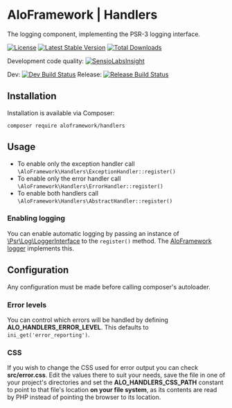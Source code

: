 # AloFramework | Handlers #

The logging component, implementing the PSR-3 logging interface.

[![License](https://poser.pugx.org/aloframework/handlers/license?format=plastic)](LICENSE)
[![Latest Stable Version](https://poser.pugx.org/aloframework/handlers/v/stable?format=plastic)](https://packagist.org/packages/aloframework/handlers)
[![Total Downloads](https://poser.pugx.org/aloframework/handlers/downloads?format=plastic)](https://packagist.org/packages/aloframework/handlers)

Development code quality:
[![SensioLabsInsight](https://insight.sensiolabs.com/projects/36b22482-e36a-44e3-a7de-ccf6e27999d1/small.png)](https://insight.sensiolabs.com/projects/36b22482-e36a-44e3-a7de-ccf6e27999d1)

Dev: [![Dev Build Status](https://travis-ci.org/aloframework/handlers.svg?branch=master)](https://travis-ci.org/aloframework/handlers)
Release: [![Release Build Status](https://travis-ci.org/aloframework/handlers.svg?branch=0.1)](https://travis-ci.org/aloframework/handlers)

## Installation ##
Installation is available via Composer:

    composer require aloframework/handlers

## Usage ##

 - To enable only the exception handler call `\AloFramework\Handlers\ExceptionHandler::register()`
 - To enable only the error handler call `\AloFramework\Handlers\ErrorHandler::register()`
 - To enable both handlers call `\AloFramework\Handlers\AbstractHandler::register()`

### Enabling logging ###

You can enable automatic logging by passing an instance of [\Psr\Log\LoggerInterface](https://packagist.org/packages/psr/log) to the `register()` method. The [AloFramework logger](https://packagist.org/packages/aloframework/log) implements this.

## Configuration ##

Any configuration must be made before calling composer's autoloader.

### Error levels ###

You can control which errors will be handled by defining **ALO_HANDLERS_ERROR_LEVEL**. This defaults to `ini_get('error_reporting')`.

### CSS ###

If you wish to change the CSS used for error output you can check **src/error.css**. Edit the values there to suit your needs, save the file in one of your project's directories and set the **ALO_HANDLERS_CSS_PATH** constant to point to that file's location **on your file system**, as its contents are read by PHP instead of pointing the browser to its location.
